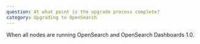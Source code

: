 ```yaml
---
question: At what point is the upgrade process complete?
category: Upgrading to OpenSearch
---
```

When all nodes are running OpenSearch and OpenSearch Dashboards 1.0.
